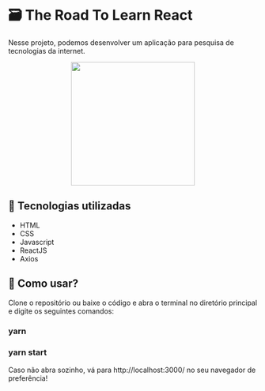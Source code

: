 # :card_file_box: The Road To Learn React
Nesse projeto, podemos desenvolver um aplicação para pesquisa de tecnologias da internet.
<p align= "center">
  <img src="https://user-images.githubusercontent.com/47602070/76813700-8d089180-67d7-11ea-86ad-b0fca5424b4d.png" height="250px" />
<p/>

## :bookmark_tabs: Tecnologias utilizadas
* HTML
* CSS
* Javascript
* ReactJS
* Axios

## :rocket: Como usar?

Clone o repositório ou baixe o código e abra o terminal no diretório principal e digite os seguintes comandos:

### yarn

### yarn start

Caso não abra sozinho, vá para http://localhost:3000/ no seu navegador de preferência!
